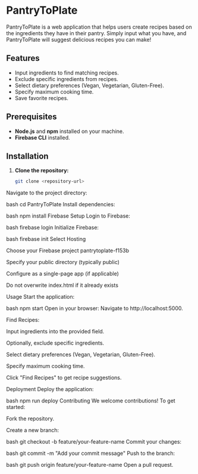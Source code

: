 # PantryToPlate

PantryToPlate is a web application that helps users create recipes based on the ingredients they have in their pantry. Simply input what you have, and PantryToPlate will suggest delicious recipes you can make!

## Features
- Input ingredients to find matching recipes.
- Exclude specific ingredients from recipes.
- Select dietary preferences (Vegan, Vegetarian, Gluten-Free).
- Specify maximum cooking time.
- Save favorite recipes.

## Prerequisites
- **Node.js** and **npm** installed on your machine.
- **Firebase CLI** installed.

## Installation
1. **Clone the repository:**
   ```bash
   git clone <repository-url>
Navigate to the project directory:

bash
cd PantryToPlate
Install dependencies:

bash
npm install
Firebase Setup
Login to Firebase:

bash
firebase login
Initialize Firebase:

bash
firebase init
Select Hosting

Choose your Firebase project pantrytoplate-f153b

Specify your public directory (typically public)

Configure as a single-page app (if applicable)

Do not overwrite index.html if it already exists

Usage
Start the application:

bash
npm start
Open in your browser: Navigate to http://localhost:5000.

Find Recipes:

Input ingredients into the provided field.

Optionally, exclude specific ingredients.

Select dietary preferences (Vegan, Vegetarian, Gluten-Free).

Specify maximum cooking time.

Click "Find Recipes" to get recipe suggestions.

Deployment
Deploy the application:

bash
npm run deploy
Contributing
We welcome contributions! To get started:

Fork the repository.

Create a new branch:

bash
git checkout -b feature/your-feature-name
Commit your changes:

bash
git commit -m "Add your commit message"
Push to the branch:

bash
git push origin feature/your-feature-name
Open a pull request.
